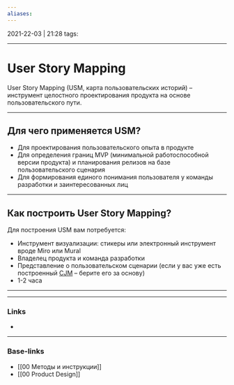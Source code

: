```yaml
---
aliases:
---
```

2021-22-03 | 21:28
tags: 
___

# User Story Mapping
User Story Mapping (USM, карта пользовательских историй) – инструмент целостного проектирования продукта на основе пользовательского пути.

---

## Для чего применяется USM?

-   Для проектирования пользовательского опыта в продукте
-   Для определения границ MVP (минимальной работоспособной версии продукта) и планирования релизов на базе пользовательского сценария
-   Для формирования единого понимания пользователя у команды разработки и заинтересованных лиц

---

## Как построить User Story Mapping?

Для построения USM вам потребуется:

-   Инструмент визуализации: стикеры или электронный инструмент вроде Miro или Mural
-   Владелец продукта и команда разработки
-   Представление о пользовательском сценарии (если у вас уже есть построенный [CJM](https://scrumtrek.ru/blog/product-management/3214/customer-journey-map-guide/) – берите его за основу)
-   1-2 часа

---




___
### Links
- 

___
### Base-links
- [[00 Методы и инструкции]]
- [[00 Product Design]]

